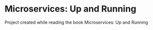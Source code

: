 # Microservices: Up and Running
Project created while reading the book Microservices: Up and Running
